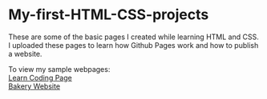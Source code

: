 # My-first-HTML-CSS-projects
These are some of the basic pages I created while learning HTML and CSS.
I uploaded these pages to learn how Github Pages work and how to publish a website.

To view my sample webpages:  
[Learn Coding Page](https://jeffr49.github.io/My-first-HTML-CSS-project/site1/)  
[Bakery Website](https://jeffr49.github.io/My-first-HTML-CSS-project/site2/)


